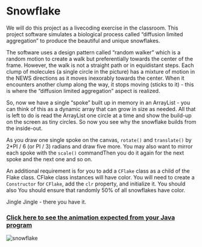
Snowflake
=========

We will do this project as a livecoding exercise in the classroom.
This project software simulates a biological process called “diffusion limited aggregation” to produce the beautiful and unique snowflakes.

The software uses a design pattern called “random walker” which is a random motion to create a walk but preferentially towards the center of the frame. However, the walk is not a straight path or in equidistant steps. Each clump of molecules (a single circle in the picture) has a mixture of motion in the NEWS  directions as it moves inexorably towards the center.  When it encounters another clump along the way, it stops moving (sticks to it) - this is where the “diffusion limited aggregation” aspect is realized.  

So, now we have a  single “spoke” built up in memory in an ArrayList - you can think of this as a dynamic array that can grow in size as needed.  All that is left to do is read the ArrayList one circle at a time and show the build-up on the screen as tiny circles.  So now you see why the snowflake builds from the inside-out. 

As you draw one single spoke on the canvas, ```rotate()``` and ```translate()``` by 2*PI / 6 (or PI / 3) radians and draw five more. You may also want to mirror each spoke with the ```scale()``` commandThen you do it again for the next spoke and the next one and so on.  

An additional requirement is for you to add a ```CFlake``` class as a child of the Flake class.  CFlake class instances will have color.  You will need to create a ```Constructor``` for ```CFlake```, add the ```clr``` property, and initialize it. You should also You should ensure that randomly 50% of all snowflakes have color.

Jingle Jingle - there you have it.

### [Click here to see the animation expected from your Java program](https://youtu.be/fIpWDhBITps)

![snowflake](Snowflake.png)
